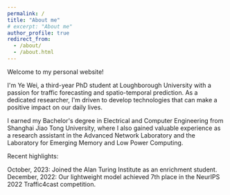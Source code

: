 ```yaml
---
permalink: /
title: "About me"
# excerpt: "About me"
author_profile: true
redirect_from: 
  - /about/
  - /about.html
---
```


Welcome to my personal website!

I'm Ye Wei, a third-year PhD student at Loughborough University with a passion for traffic forecasting and spatio-temporal prediction. As a dedicated researcher, I'm driven to develop technologies that can make a positive impact on our daily lives.

I earned my Bachelor's degree in Electrical and Computer Engineering from Shanghai Jiao Tong University, where I also gained valuable experience as a research assistant in the Advanced Network Laboratory and the Laboratory for Emerging Memory and Low Power Computing.

Recent highlights:

October, 2023: Joined the Alan Turing Institute as an enrichment student.
December, 2022: Our lightweight model achieved 7th place in the NeurIPS 2022 Traffic4cast competition.
